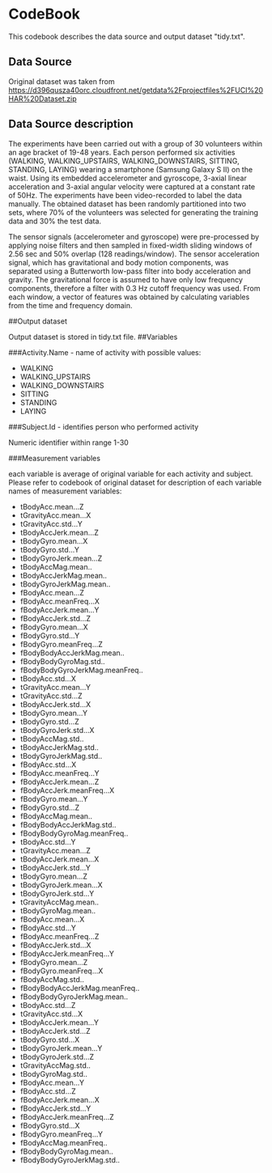 CodeBook
========
This codebook describes the data source  and output dataset "tidy.txt".

## Data Source
Original dataset was taken from https://d396qusza40orc.cloudfront.net/getdata%2Fprojectfiles%2FUCI%20HAR%20Dataset.zip

## Data Source description
The experiments have been carried out with a group of 30 volunteers within an age bracket of 19-48 years. Each person performed six activities (WALKING, WALKING_UPSTAIRS, WALKING_DOWNSTAIRS, SITTING, STANDING, LAYING) wearing a smartphone (Samsung Galaxy S II) on the waist. Using its embedded accelerometer and gyroscope, 3-axial linear acceleration and 3-axial angular velocity were captured at a constant rate of 50Hz. The experiments have been video-recorded to label the data manually. The obtained dataset has been randomly partitioned into two sets, where 70% of the volunteers was selected for generating the training data and 30% the test data. 

The sensor signals (accelerometer and gyroscope) were pre-processed by applying noise filters and then sampled in fixed-width sliding windows of 2.56 sec and 50% overlap (128 readings/window). The sensor acceleration signal, which has gravitational and body motion components, was separated using a Butterworth low-pass filter into body acceleration and gravity. The gravitational force is assumed to have only low frequency components, therefore a filter with 0.3 Hz cutoff frequency was used. From each window, a vector of features was obtained by calculating variables from the time and frequency domain.

##Output dataset

Output dataset is stored in tidy.txt file.
##Variables

###Activity.Name - name of activity
with possible values:
- WALKING
- WALKING_UPSTAIRS
- WALKING_DOWNSTAIRS
- SITTING
- STANDING
- LAYING

###Subject.Id - identifies person who performed activity

Numeric identifier within range 1-30

###Measurement variables

each variable is average of original variable for each activity and subject. Please refer to codebook of original dataset for description of each variable
names of measurement variables:
- tBodyAcc.mean...Z                
- tGravityAcc.mean...X             
- tGravityAcc.std...Y              
- tBodyAccJerk.mean...Z            
- tBodyGyro.mean...X               
- tBodyGyro.std...Y                
- tBodyGyroJerk.mean...Z           
- tBodyAccMag.mean..               
- tBodyAccJerkMag.mean..           
- tBodyGyroJerkMag.mean..          
- fBodyAcc.mean...Z                
- fBodyAcc.meanFreq...X            
- fBodyAccJerk.mean...Y            
- fBodyAccJerk.std...Z             
- fBodyGyro.mean...X               
- fBodyGyro.std...Y                
- fBodyGyro.meanFreq...Z           
- fBodyBodyAccJerkMag.mean..       
- fBodyBodyGyroMag.std..           
- fBodyBodyGyroJerkMag.meanFreq.. 
- tBodyAcc.std...X                 
- tGravityAcc.mean...Y             
- tGravityAcc.std...Z              
- tBodyAccJerk.std...X             
- tBodyGyro.mean...Y               
- tBodyGyro.std...Z                
- tBodyGyroJerk.std...X            
- tBodyAccMag.std..                
- tBodyAccJerkMag.std..            
- tBodyGyroJerkMag.std..           
- fBodyAcc.std...X                 
- fBodyAcc.meanFreq...Y            
- fBodyAccJerk.mean...Z            
- fBodyAccJerk.meanFreq...X        
- fBodyGyro.mean...Y               
- fBodyGyro.std...Z                
- fBodyAccMag.mean..               
- fBodyBodyAccJerkMag.std..        
- fBodyBodyGyroMag.meanFreq..      
- tBodyAcc.std...Y                      
- tGravityAcc.mean...Z                  
- tBodyAccJerk.mean...X                 
- tBodyAccJerk.std...Y                  
- tBodyGyro.mean...Z                    
- tBodyGyroJerk.mean...X                
- tBodyGyroJerk.std...Y                 
- tGravityAccMag.mean..                 
- tBodyGyroMag.mean..                   
- fBodyAcc.mean...X                     
- fBodyAcc.std...Y                      
- fBodyAcc.meanFreq...Z                 
- fBodyAccJerk.std...X                  
- fBodyAccJerk.meanFreq...Y             
- fBodyGyro.mean...Z                    
- fBodyGyro.meanFreq...X                
- fBodyAccMag.std..                     
- fBodyBodyAccJerkMag.meanFreq..        
- fBodyBodyGyroJerkMag.mean..           
- tBodyAcc.std...Z           
- tGravityAcc.std...X        
- tBodyAccJerk.mean...Y      
- tBodyAccJerk.std...Z       
- tBodyGyro.std...X          
- tBodyGyroJerk.mean...Y     
- tBodyGyroJerk.std...Z      
- tGravityAccMag.std..       
- tBodyGyroMag.std..         
- fBodyAcc.mean...Y          
- fBodyAcc.std...Z           
- fBodyAccJerk.mean...X      
- fBodyAccJerk.std...Y       
- fBodyAccJerk.meanFreq...Z  
- fBodyGyro.std...X          
- fBodyGyro.meanFreq...Y     
- fBodyAccMag.meanFreq..     
- fBodyBodyGyroMag.mean..    
- fBodyBodyGyroJerkMag.std.. 
